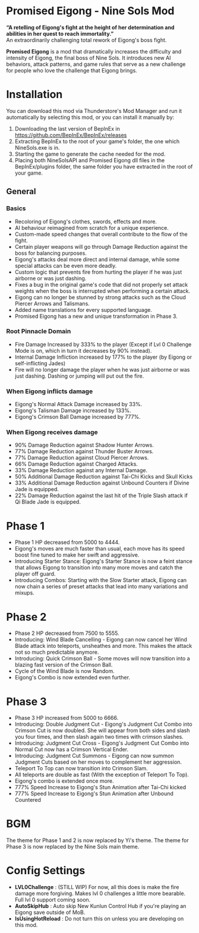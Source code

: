 # Promised Eigong - Nine Sols Mod

**“A retelling of Eigong's fight at the height of her determination and abilities in her quest to reach immortality.”**  
An extraordinarily challenging total rework of Eigong's boss fight.


**Promised Eigong** is a mod that dramatically increases the difficulty and intensity of Eigong, the final boss of Nine Sols. It introduces new AI behaviors, attack patterns, and game rules that
serve as a new challenge for people who love the challenge that Eigong brings.

# Installation

You can download this mod via Thunderstore's Mod Manager and run it automatically by selecting this mod, or you can install it manually by:

1. Downloading the last version of BepInEx in https://github.com/BepInEx/BepInEx/releases
2. Extracting BepInEx to the root of your game's folder, the one which NineSols.exe is in.
3. Starting the game to generate the cache needed for the mod.
4. Placing both NineSolsAPI and Promised Eigong dll files in the BepInEx/plugins folder, the same folder you have extracted in the root of your game.

## General
### Basics
- Recoloring of Eigong's clothes, swords, effects and more.
- AI behaviour reimagined from scratch for a unique experience.
- Custom-made speed changes that overall contribute to the flow of the fight.
- Certain player weapons will go through Damage Reduction against the boss for balancing purposes.
- Eigong's attacks deal more direct and internal damage, while some special attacks can be even more deadly.
- Custom logic that prevents fire from hurting the player if he was just airborne or was just dashing.
- Fixes a bug in the original game's code that did not properly set attack weights when the boss is interrupted when performing a certain attack.
- Eigong can no longer be stunned by strong attacks such as the Cloud Piercer Arrows and Talismans.
- Added name translations for every supported language.
- Promised Eigong has a new and unique transformation in Phase 3.

### Root Pinnacle Domain

- Fire Damage Increased by 333% to the player (Except if Lvl 0 Challenge Mode is on, which in turn it decreases by 90% instead).
- Internal Damage Infliction increased by 177% to the player (by Eigong or self-inflicting Jades)
- Fire will no longer damage the player when he was just airborne or was just dashing. Dashing or jumping will put out the fire.

### When Eigong inflicts damage

- Eigong's Normal Attack Damage increased by 33%.
- Eigong's Talisman Damage increased by 133%.
- Eigong's Crimson Ball Damage increased by 777%.

### When Eigong receives damage

- 90% Damage Reduction against Shadow Hunter Arrows.
- 77% Damage Reduction against Thunder Buster Arrows.
- 77% Damage Reduction against Cloud Piercer Arrows.
- 66% Damage Reduction against Charged Attacks.
- 33% Damage Reduction against any Internal Damage.
- 50% Additional Damage Reduction against Tai-Chi Kicks and Skull Kicks
- 33% Additional Damage Reduction against Unbound Counters if Divine Jade is equipped.
- 22% Damage Reduction against the last hit of the Triple Slash attack if Qi Blade Jade is equipped.

# Phase 1
- Phase 1 HP decreased from 5000 to 4444.
- Eigong's moves are much faster than usual, each move has its speed boost fine tuned to make her swift and aggressive.
- Introducing Starter Stance: Eigong's Starter Stance is now a feint stance that allows Eigong to transition into many more moves and catch the player off guard.
- Introducing Combos: Starting with the Slow Starter attack, Eigong can now chain a series of preset attacks that lead into many variations and mixups.

# Phase 2
- Phase 2 HP decreased from 7500 to 5555.
- Introducing: Wind Blade Cancelling - Eigong can now cancel her Wind Blade attack into teleports, unsheathes and more. This makes the attack not so much predictable anymore.
- Introducing: Quick Crimson Ball - Some moves will now transition into a blazing fast version of the Crimson Ball.
- Cycle of the Wind Blade is now Random.
- Eigong's Combo is now extended even further.

# Phase 3
- Phase 3 HP increased from 5000 to 6666.
- Introducing: Double Judgment Cut - Eigong's Judgment Cut Combo into Crimson Cut is now doubled. She will appear from both sides and slash you four times, and then slash again two times with crimson slashes.
- Introducing: Judgment Cut Cross - Eigong's Judgment Cut Combo into Normal Cut now has a Crimson Vertical Ender.
- Introducing: Judgment Cut Summons - Eigong can now summon Judgment Cuts based on her moves to complement her aggression.
- Teleport To Top can now transition into Crimson Slam.
- All teleports are double as fast (With the exception of Teleport To Top).
- Eigong's combo is extended once more.
- 777% Speed Increase to Eigong's Stun Animation after Tai-Chi kicked
- 777% Speed Increase to Eigong's Stun Animation after Unbound Countered

# BGM
The theme for Phase 1 and 2 is now replaced by Yi's theme.
The theme for Phase 3 is now replaced by the Nine Sols main theme.

# Config Settings
- **LVL0Challenge** : (STILL WIP) For now, all this does is make the fire damage more forgiving. Makes lvl 0 challenges a little more bearable. Full lvl 0 support coming soon.
- **AutoSkipHub** : Auto skip New Kunlun Control Hub if you're playing an Eigong save outside of MoB.
- **IsUsingHotReload** : Do not turn this on unless you are developing on this mod.